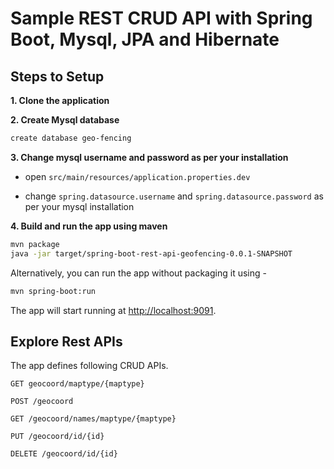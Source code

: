 # Sample REST CRUD API with Spring Boot, Mysql, JPA and Hibernate 

## Steps to Setup

**1. Clone the application**


**2. Create Mysql database**
```bash
create database geo-fencing
```

**3. Change mysql username and password as per your installation**

+ open `src/main/resources/application.properties.dev`

+ change `spring.datasource.username` and `spring.datasource.password` as per your mysql installation

**4. Build and run the app using maven**

```bash
mvn package
java -jar target/spring-boot-rest-api-geofencing-0.0.1-SNAPSHOT

```

Alternatively, you can run the app without packaging it using -

```bash
mvn spring-boot:run
```

The app will start running at <http://localhost:9091>.

## Explore Rest APIs

The app defines following CRUD APIs.

    GET geocoord/maptype/{maptype}
    
    POST /geocoord
    
    GET /geocoord/names/maptype/{maptype}
    
    PUT /geocoord/id/{id}
    
    DELETE /geocoord/id/{id}


